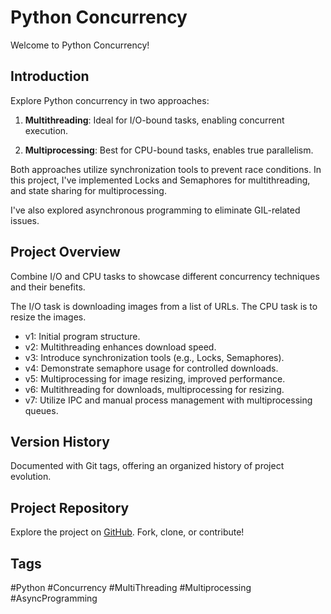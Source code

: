 # Python Concurrency

Welcome to Python Concurrency!

## Introduction

Explore Python concurrency in two approaches:

1. **Multithreading**: Ideal for I/O-bound tasks, enabling concurrent execution.

2. **Multiprocessing**: Best for CPU-bound tasks, enables true parallelism.

Both approaches utilize synchronization tools to prevent race conditions. 
In this project, I've implemented Locks and Semaphores for multithreading, 
and state sharing for multiprocessing.

I've also explored asynchronous programming to eliminate GIL-related issues.

## Project Overview
Combine I/O and CPU tasks to showcase different concurrency techniques and their benefits.

The I/O task is downloading images from a list of URLs.
The CPU task is to resize the images.

- v1: Initial program structure.
- v2: Multithreading enhances download speed.
- v3: Introduce synchronization tools (e.g., Locks, Semaphores).
- v4: Demonstrate semaphore usage for controlled downloads.
- v5: Multiprocessing for image resizing, improved performance.
- v6: Multithreading for downloads, multiprocessing for resizing.
- v7: Utilize IPC and manual process management with multiprocessing queues.

## Version History

Documented with Git tags, offering an organized history of project evolution.

## Project Repository

Explore the project on [GitHub](https://github.com/mutty320/python_concurrency). Fork, clone, or contribute!

## Tags

#Python #Concurrency #MultiThreading #Multiprocessing #AsyncProgramming
